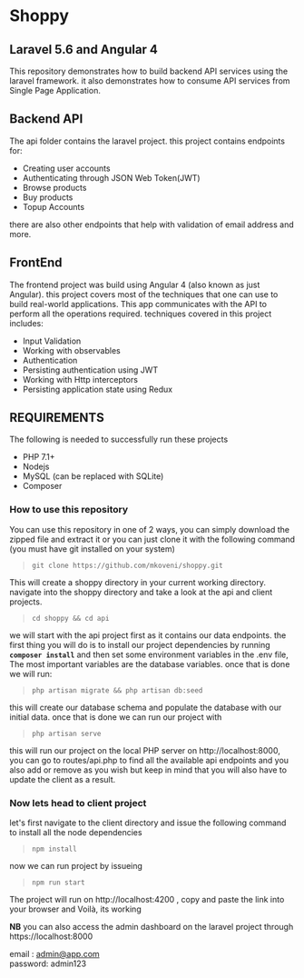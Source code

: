 # Shoppy

## Laravel 5.6 and Angular 4

This repository demonstrates how to build backend API services using the laravel framework. it also demonstrates how to consume API services from Single Page Application.

## Backend API
The api folder contains the laravel project. this project contains endpoints for:

- Creating user accounts
- Authenticating through JSON Web Token(JWT)
- Browse products
- Buy products
- Topup Accounts

there are also other endpoints that help with validation of email address and more.

## FrontEnd
The frontend project was build using Angular 4 (also known as just Angular). this project covers most of the techniques that one can use to build real-world applications. This app communicates with the API to perform all the operations required. techniques covered in this project includes:

- Input Validation
- Working with observables
- Authentication
- Persisting authentication using JWT
- Working with Http interceptors
- Persisting application state using Redux

## REQUIREMENTS

The following is needed to successfully run these projects

- PHP 7.1+
- Nodejs
- MySQL (can be replaced with SQLite)
- Composer


### How to use this repository

You can use this repository in one of 2 ways, you can simply download the zipped file and extract it or you can just clone it with the following command (you must have git installed on your system)  

>`git clone https://github.com/mkoveni/shoppy.git`  

This will create a shoppy directory in your current working directory. navigate into the shoppy directory and take a look at the api and client projects.

> `cd shoppy && cd api`  

we will start with the api project first as it contains our data endpoints. the first thing you will do is to install our project dependencies by running **`composer install`** and then set some environment variables in the .env file, The most important variables are the database variables. once that is done we will run: 

>`php artisan migrate && php artisan db:seed`  

this will create our database schema and populate the database with our initial data. once that is done we can run our project with

>`php artisan serve`  

this will run our project on the local PHP server on http://localhost:8000, you can go to routes/api.php to find all the available api endpoints and you also add or remove as you wish but keep in mind that you will also have to update the client as a result.  

### Now lets head to client project
let's first navigate to the client directory and issue the following command to install all the node dependencies

>`npm install`  

now we can run project by issueing 
> `npm run start`  

The project will run on http://localhost:4200 , copy and paste the link into your browser and Voilà, its working

**NB** you can also access the admin dashboard on the laravel project through https://localhost:8000  

email : admin@app.com  
password: admin123
